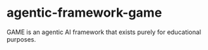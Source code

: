 # agentic-framework-game
GAME is an agentic AI framework that exists purely for educational purposes. 
